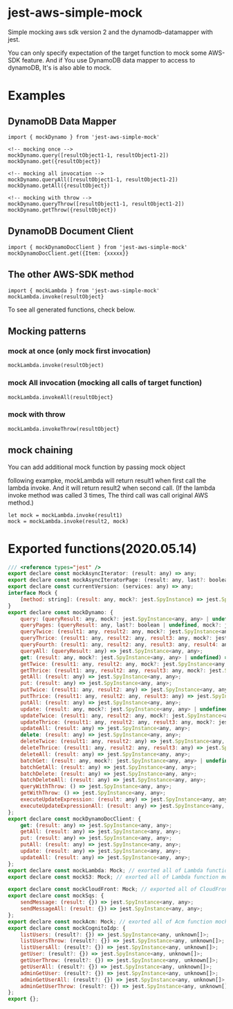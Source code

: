 # jest-aws-simple-mock
Simple mocking aws sdk version 2 and the dynamodb-datamapper  with jest.

You can only specify expectation of the target function to mock some AWS-SDK feature.
And if You use DynamoDB data mapper to access to dynamoDB, It's is also able to mock.

# Examples 

## DynamoDB Data Mapper
```
import { mockDynamo } from 'jest-aws-simple-mock'

<!-- mocking once -->
mockDynamo.query([resultObject1-1, resultObject1-2])
mockDynamo.get({resultObject})

<!-- mocking all invocation -->
mockDynamo.queryAll([resultObject1-1, resultObject1-2])
mockDynamo.getAll({resultObject})

<!-- mocking with throw -->
mockDynamo.queryThrow([resultObject1-1, resultObject1-2])
mockDynamo.getThrow({resultObject})
```

## DynamoDB Document Client
```
import { mockDynamoDocClient } from 'jest-aws-simple-mock'
mockDynamoDocClient.get({Item: {xxxxx}}
```

## The other AWS-SDK method
```
import { mockLambda } from 'jest-aws-simple-mock'
mockLambda.invoke(resultObject}
```

To see all generated functions, check below.

## Mocking patterns

### mock at once (only mock first invocation)
```
mockLambda.invoke(resultObject)
```

### mock All invocation (mocking all calls of target function)
```
mockLambda.invokeAll(resultObject}
```

### mock with throw 
```
mockLambda.invokeThrow(resultObject}
```

## mock chaining
You can add additional mock function by passing mock object

following exampke, mockLambda will return result1 when first call the lambda invoke.
And it will return result2 when second call.
(If the lambda invoke method was called 3 times, The third call was call original AWS method.)

```
let mock = mockLambda.invoke(result1)
mock = mockLambda.invoke(result2, mock)
```

# Exported functions(2020.05.14)

```javascript
/// <reference types="jest" />
export declare const mockAsyncIterator: (result: any) => any;
export declare const mockAsyncIteratorPage: (result: any, last?: boolean) => any;
export declare const currentVersion: (services: any) => any;
interface Mock {
    [method: string]: (result: any, mock?: jest.SpyInstance) => jest.SpyInstance;
}
export declare const mockDynamo: {
    query: (queryResult: any, mock?: jest.SpyInstance<any, any> | undefined) => jest.SpyInstance<any, any>;
    queryPages: (queryResult: any, last?: boolean | undefined, mock?: jest.SpyInstance<any, any> | undefined) => jest.SpyInstance<any, any>;
    queryTwice: (result1: any, result2: any, mock?: jest.SpyInstance<any, any> | undefined) => jest.SpyInstance<any, any>;
    queryThrice: (result1: any, result2: any, result3: any, mock?: jest.SpyInstance<any, any> | undefined) => jest.SpyInstance<any, any>;
    queryFourth: (result1: any, result2: any, result3: any, result4: any, mock?: jest.SpyInstance<any, any> | undefined) => jest.SpyInstance<any, any>;
    queryAll: (queryResult: any) => jest.SpyInstance<any, any>;
    get: (result: any, mock?: jest.SpyInstance<any, any> | undefined) => jest.SpyInstance<any, any>;
    getTwice: (result1: any, result2: any, mock?: jest.SpyInstance<any, any> | undefined) => jest.SpyInstance<any, any>;
    getThrice: (result1: any, result2: any, result3: any, mock?: jest.SpyInstance<any, any> | undefined) => jest.SpyInstance<any, any>;
    getAll: (result: any) => jest.SpyInstance<any, any>;
    put: (result: any) => jest.SpyInstance<any, any>;
    putTwice: (result1: any, result2: any) => jest.SpyInstance<any, any>;
    putThrice: (result1: any, result2: any, result3: any) => jest.SpyInstance<any, any>;
    putAll: (result: any) => jest.SpyInstance<any, any>;
    update: (result: any, mock?: jest.SpyInstance<any, any> | undefined) => jest.SpyInstance<any, any>;
    updateTwice: (result1: any, result2: any, mock?: jest.SpyInstance<any, any> | undefined) => jest.SpyInstance<any, any>;
    updateThrice: (result1: any, result2: any, result3: any, mock?: jest.SpyInstance<any, any> | undefined) => jest.SpyInstance<any, any>;
    updateAll: (result: any) => jest.SpyInstance<any, any>;
    delete: (result: any) => jest.SpyInstance<any, any>;
    deleteTwice: (result1: any, result2: any) => jest.SpyInstance<any, any>;
    deleteThrice: (result1: any, result2: any, result3: any) => jest.SpyInstance<any, any>;
    deleteAll: (result: any) => jest.SpyInstance<any, any>;
    batchGet: (result: any, mock?: jest.SpyInstance<any, any> | undefined) => jest.SpyInstance<any, any>;
    batchGetAll: (result: any) => jest.SpyInstance<any, any>;
    batchDelete: (result: any) => jest.SpyInstance<any, any>;
    batchDeleteAll: (result: any) => jest.SpyInstance<any, any>;
    queryWithThrow: () => jest.SpyInstance<any, any>;
    getWithThrow: () => jest.SpyInstance<any, any>;
    executeUpdateExpression: (result: any) => jest.SpyInstance<any, any>;
    executeUpdateExpressionAll: (result: any) => jest.SpyInstance<any, any>;
};
export declare const mockDynamoDocClient: {
    get: (result: any) => jest.SpyInstance<any, any>;
    getAll: (result: any) => jest.SpyInstance<any, any>;
    put: (result: any) => jest.SpyInstance<any, any>;
    putAll: (result: any) => jest.SpyInstance<any, any>;
    update: (result: any) => jest.SpyInstance<any, any>;
    updateAll: (result: any) => jest.SpyInstance<any, any>;
};
export declare const mockLambda: Mock; // exorted all of Lambda function mock. [methodlist](../blob/master/methodList.ts)
export declare const mockS3: Mock; // exorted all of Lambda function mock. [methodlist](../blob/master/methodList.ts)

export declare const mockCloudFront: Mock; // exported all of CloudFront function mock. [methodlist](../blob/master/methodList.ts)
export declare const mockSqs: {
    sendMessage: (result: {}) => jest.SpyInstance<any, any>;
    sendMessageAll: (result: {}) => jest.SpyInstance<any, any>;
};
export declare const mockAcm: Mock; // exorted all of Acm function mock. [methodlist](../blob/master/methodList.ts)
export declare const mockCognitoIdp: {
    listUsers: (result?: {}) => jest.SpyInstance<any, unknown[]>;
    listUsersThrow: (result?: {}) => jest.SpyInstance<any, unknown[]>;
    listUsersAll: (result?: {}) => jest.SpyInstance<any, unknown[]>;
    getUser: (result?: {}) => jest.SpyInstance<any, unknown[]>;
    getUserThrow: (result?: {}) => jest.SpyInstance<any, unknown[]>;
    getUserAll: (result?: {}) => jest.SpyInstance<any, unknown[]>;
    adminGetUser: (result?: {}) => jest.SpyInstance<any, unknown[]>;
    adminGetUserAll: (result?: {}) => jest.SpyInstance<any, unknown[]>;
    adminGetUserThrow: (result?: {}) => jest.SpyInstance<any, unknown[]>;
};
export {};
```
